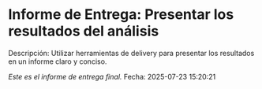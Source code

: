 # Informe de Entrega: Presentar los resultados del análisis

Descripción: Utilizar herramientas de delivery para presentar los resultados en un informe claro y conciso.

*Este es el informe de entrega final.*
Fecha: 2025-07-23 15:20:21

